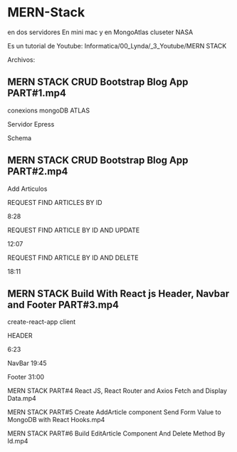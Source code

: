 # MERN-Stack
en dos servidores
En mini mac y en MongoAtlas cluseter NASA

Es un tutorial de Youtube:
Informatica/00_Lynda/_3_Youtube/MERN STACK

Archivos:


## MERN STACK   CRUD Bootstrap Blog App   PART#1.mp4
conexions mongoDB ATLAS

Servidor Epress

Schema

## MERN STACK   CRUD Bootstrap Blog App   PART#2.mp4

 Add Articulos

REQUEST FIND ARTICLES BY ID

8:28

REQUEST FIND ARTICLE BY ID AND UPDATE 

12:07

REQUEST FIND ARTICLE BY ID AND DELETE

18:11

## MERN STACK   Build With React js Header, Navbar and Footer   PART#3.mp4
create-react-app client

HEADER

6:23

NavBar
19:45

Footer
31:00


MERN STACK   PART#4   React JS, React Router and Axios    Fetch and Display Data.mp4

MERN STACK   PART#5   Create AddArticle component   Send Form Value to MongoDB with React Hooks.mp4

MERN STACK   PART#6   Build EditArticle Component   And Delete Method By Id.mp4

